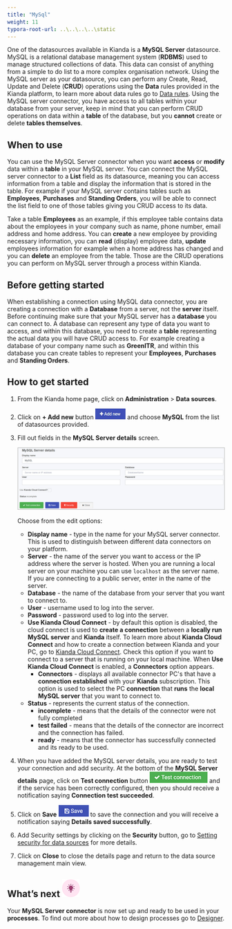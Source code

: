 ```yaml
---
title: "MySql"
weight: 11
typora-root-url: ..\..\..\..\static
---
```


One of the datasources available in Kianda is a **MySQL Server** datasource. MySQL is a relational database management system (**RDBMS**) used to manage structured collections of data. This data can consist of anything from a simple to do list to a more complex organisation network. Using the MySQL server as your datasource, you can perform any Create, Read, Update and Delete (**CRUD**) operations using the **Data** rules provided in the Kianda platform, to learn more about data rules go to [Data rules](/platform/rules/data/). Using the MySQL server connector, you have access to all tables within your database from your server, keep in mind that you can perform CRUD operations on data within a **table** of the database, but you **cannot** create or delete **tables themselves**.

## When to use

You can use the MySQL Server connector when you want **access** or **modify** data within a **table** in your MySQL server. You can connect the MySQL server connector to a **List** field as its datasource, meaning you can access information from a table and display the information that is stored in the table. For example if your MySQL server contains tables such as **Employees**, **Purchases** and **Standing Orders**, you will be able to connect the list field to one of those tables giving you CRUD access to its data. 

Take a table **Employees** as an example, if this employee table contains data about the employees in your company such as name, phone number, email address and home address. You can **create** a new employee by providing necessary information, you can **read** (display) employee data, **update** employees information for example when a home address has changed and you can **delete** an employee from the table. Those are the CRUD operations you can perform on MySQL server through a process within Kianda. 

## Before getting started

When establishing a connection using MySQL data connector, you are creating a connection with a **Database** from a server, not the **server** itself. Before continuing make sure that your MySQL server has a **database** you can connect to. A database can represent any type of data you want to access, and within this database, you need to create a **table** representing the actual data you will have CRUD access to. For example creating a database of your company name such as **GreenITR**, and within this database you can create tables to represent your **Employees**, **Purchases** and **Standing Orders**.

## How to get started

1. From the Kianda home page, click on **Administration** > **Data sources**.

2. Click on **+ Add new** button ![Add new data connector button](/images/addnew.png) and choose **MySQL** from the list of datasources provided.

3. Fill out fields in the **MySQL Server details** screen.

   ![SQL Server details page](/images/mysql-details.jpg)

   Choose from the edit options:

   - **Display name** - type in the name for your MySQL server connector. This is used to distinguish between different data connectors on your platform.
   - **Server** - the name of the server you want to access or the IP address where the server is hosted. When you are running a local server on your machine you can use `localhost` as the server name. If you are connecting to a public server, enter in the name of the server.
   - **Database** - the name of the database from your server that you want to connect to.
   - **User** - username used to log into the server. 
   - **Password** - password used to log into the server.
   - **Use Kianda Cloud Connect** - by default this option is disabled, the cloud connect is used to **create a connection** between a **locally run MySQL server** and **Kianda** itself. To learn more about **Kianda Cloud Connect** and how to create a connection between Kianda and your PC, go to [Kianda Cloud Connect](/platform/connectors/kianda-cloud-connect/). Check this option if you want to connect to a server that is running on your local machine. When **Use Kianda Cloud Connect** is enabled, a **Connectors** option appears.
     - **Connectors** - displays all available connector PC's that have a **connection established** with your **Kianda** subscription. This option is used to select the PC **connection** that **runs** the **local MySQL server** that you want to connect to.
   - **Status** - represents the current status of the connection.
     - **incomplete** - means that the details of the connector were not fully completed
     - **test failed** - means that the details of the connector are incorrect and the connection has failed.
     - **ready** - means that the connector has successfully connected and its ready to be used.

4. When you have added the MySQL server details, you are ready to test your connection and add security. At the bottom of the **MySQL Server details** page, click on **Test connection** button ![Test connection for REST Service](/images/test-connection.jpg) and if the service has been correctly configured, then you should receive a notification saying **Connection test succeeded**.

5. Click on **Save** ![Save connection button](/images/save-connection.jpg) to save the connection and you will receive a notification saying **Details saved successfully**.

6. Add Security settings by clicking on the **Security** button, go to [Setting security for data sources](/platform/connectors/#setting-security-for-data-sources) for more details.

7. Click on **Close** to close the details page and return to the data source management main view.

## What’s next ![Idea icon](/images/18.png)

Your **MySQL Server connector** is now set up and ready to be used in your **processes**. To find out more about how to design processes go to [Designer](/platform/application-designer/designer/).

